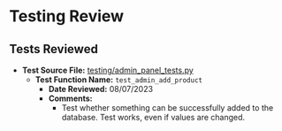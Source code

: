 # Testing Review

## Tests Reviewed

- **Test Source File:** [testing/admin_panel_tests.py](../../testing/admin_panel_tests.py)
  - **Test Function Name:** `test_admin_add_product`
    - **Date Reviewed:** 08/07/2023
    - **Comments:**
      - Test whether something can be successfully added to the database. Test works, even if values are changed.
